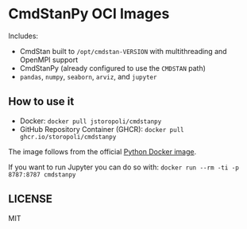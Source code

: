 # CmdStanPy OCI Images

Includes:

- CmdStan built to `/opt/cmdstan-VERSION` with multithreading and OpenMPI support
- CmdStanPy (already configured to use the `CMDSTAN` path)
- `pandas`, `numpy`, `seaborn`, `arviz`, and `jupyter`

## How to use it

- Docker: `docker pull jstoropoli/cmdstanpy`
- GitHub Repository Container (GHCR): `docker pull ghcr.io/storopoli/cmdstanpy`

The image follows from the official [Python Docker image](https://hub.docker.com/_/python/).

If you want to run Jupyter you can do so with: `docker run --rm -ti -p 8787:8787 cmdstanpy`

## LICENSE

MIT

